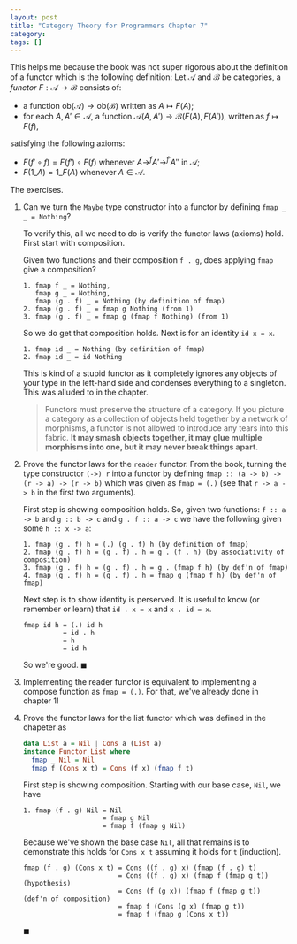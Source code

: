 ```yaml
---
layout: post
title: "Category Theory for Programmers Chapter 7"
category:
tags: []
---
```


This helps me because the book was not super rigorous about the
definition of a functor which is the following definition: Let
$\mathscr{A}$ and $\mathscr{B}$ be categories, a *functor*
$F:\mathscr{A} \to \mathscr{B}$ consists of:

* a function $\mathrm{ob}(\mathscr{A}) \to \mathrm{ob}(\mathscr{B})$
  written as $A \mapsto F(A)$;
* for each $A, A' \in \mathscr{A}$, a function $\mathscr{A}(A,A') \to
  \mathscr{B}(F(A), F(A'))$, written as $f \mapsto F(f)$,

satisfying the following axioms:

* $F(f' \circ f) = F(f') \circ F(f)$ whenever $A \to^{f} A' \to^{f'}
  A''$ in $\mathscr{A}$;
* $F(1\_A) = 1\_{F(A)}$ whenever $A \in \mathscr{A}$.

The exercises.

1. Can we turn the `Maybe` type constructor into a functor by defining
   `fmap _ _ = Nothing`?
 
   To verify this, all we need to do is verify the functor laws
   (axioms) hold. First start with composition.
 
   Given two functions and their composition `f . g`, does applying
   `fmap` give a composition?
 
   ```
   1. fmap f _ = Nothing,
      fmap g _ = Nothing,
      fmap (g . f) _ = Nothing (by definition of fmap)
   2. fmap (g . f) _ = fmap g Nothing (from 1)
   3. fmap (g . f) _ = fmap g (fmap f Nothing) (from 1)
   ```
   
   So we do get that composition holds. Next is for an identity
   `id x = x`.
 
   ```
   1. fmap id _ = Nothing (by definition of fmap)
   2. fmap id _ = id Nothing
   ```
 
   This is kind of a stupid functor as it completely ignores any
   objects of your type in the left-hand side and condenses everything
   to a singleton. This was alluded to in the chapter.
 
   > Functors must preserve the structure of a category. If you picture
   > a category as a collection of objects held together by a network
   > of morphisms, a functor is not allowed to introduce any tears into
   > this fabric. **It may smash objects together, it may glue multiple
   > morphisms into one, but it may never break things apart.**

2. Prove the functor laws for the `reader` functor. From the book,
   turning the type constructor `(->) r` into a functor by defining
   `fmap :: (a -> b) -> (r -> a) -> (r -> b)` which was given as `fmap
   = (.)` (see that `r -> a -> b` in the first two arguments).
 
   First step is showing composition holds. So, given two functions: `f
   :: a -> b` and `g :: b -> c` and `g . f :: a -> c` we have the
   following given some `h :: x -> a`:
 
   ```
   1. fmap (g . f) h = (.) (g . f) h (by definition of fmap)
   2. fmap (g . f) h = (g . f) . h = g . (f . h) (by associativity of composition)
   3. fmap (g . f) h = (g . f) . h = g . (fmap f h) (by def'n of fmap)
   4. fmap (g . f) h = (g . f) . h = fmap g (fmap f h) (by def'n of fmap)
   ```
 
   Next step is to show identity is perserved. It is useful to know
   (or remember or learn) that `id . x = x` and `x . id = x`.
 
   ```
   fmap id h = (.) id h
             = id . h
             = h
             = id h
   ```
 
   So we're good. $\blacksquare$

3. Implementing the reader functor is equivalent to implementing a
   compose function as `fmap = (.)`. For that, we've already done in
   chapter 1!

4. Prove the functor laws for the list functor which was defined in
   the chapeter as
   ```haskell
   data List a = Nil | Cons a (List a)
   instance Functor List where
     fmap _ Nil = Nil
     fmap f (Cons x t) = Cons (f x) (fmap f t)
   ```
 
   First step is showing composition. Starting with our base case,
   `Nil`, we have
   ```
   1. fmap (f . g) Nil = Nil
                       = fmap g Nil
                       = fmap f (fmap g Nil)
   ```
   Because we've shown the base case `Nil`, all that remains is to
   demonstrate this holds for `Cons x t` assuming it holds for `t`
   (induction). 
   ```
   fmap (f . g) (Cons x t) = Cons ((f . g) x) (fmap (f . g) t)
                           = Cons ((f . g) x) (fmap f (fmap g t)) (hypothesis)
                           = Cons (f (g x)) (fmap f (fmap g t))   (def'n of composition)
                           = fmap f (Cons (g x) (fmap g t))
                           = fmap f (fmap g (Cons x t))
   ```
   $\blacksquare$

